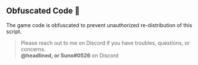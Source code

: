 ## Obfuscated Code 💫
The game code is obfuscated to prevent unauthorized re-distribution of this script.
> Please reach out to me on Discord if you have troubles, questions, or concerns.
<br> **@headlined, or Suno#0526** on Discord
